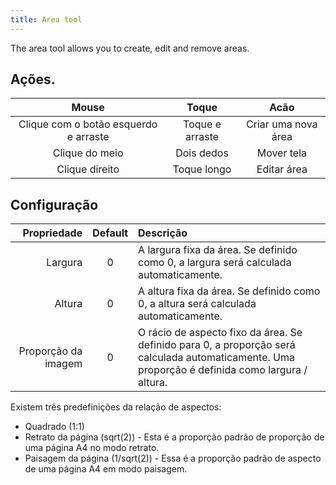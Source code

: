 ```yaml
---
title: Area tool
---
```


The area tool allows you to create, edit and remove areas.

## Ações.

|                 Mouse                 |      Toque      |         Acão        |
| :-----------------------------------: | :-------------: | :-----------------: |
| Clique com o botão esquerdo e arraste | Toque e arraste | Criar uma nova área |
|             Clique do meio            |    Dois dedos   |      Mover tela     |
|             Clique direito            |   Toque longo   |     Editar área     |

## Configuração

|         Propriedade | Default | Descrição                                                                                                                                                                                        |
| ------------------: | :-----: | :----------------------------------------------------------------------------------------------------------------------------------------------------------------------------------------------- |
|             Largura |    0    | A largura fixa da área. Se definido como 0, a largura será calculada automaticamente.                                                                            |
|              Altura |    0    | A altura fixa da área. Se definido como 0, a altura será calculada automaticamente.                                                                              |
| Proporção da imagem |    0    | O rácio de aspecto fixo da área. Se definido para 0, a proporção será calculada automaticamente. Uma proporção é definida como largura / altura. |

Existem três predefinições da relação de aspectos:

- Quadrado (1:1)
- Retrato da página (sqrt(2)) - Esta é a proporção padrão de proporção de uma página A4 no modo retrato.
- Paisagem da página (1/sqrt(2)) - Essa é a proporção padrão de aspecto de uma página A4 em modo paisagem.
